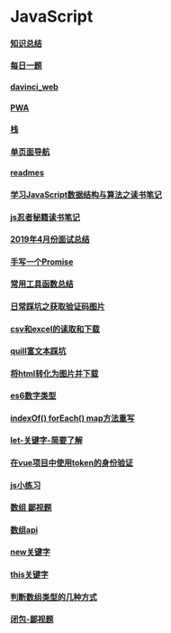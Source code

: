 # JavaScript

#### [知识总结](/js/知识总结.md)
#### [每日一题](/js/每日一题.md)
#### [davinci_web](/js/davinci_web.md)
#### [PWA](/js/PWA.md)
#### [栈](/js/栈.md)
#### [单页面导航](/js/单页面导航.md)
#### [readmes](/js/readmes.md)
#### [学习JavaScript数据结构与算法之读书笔记](/js/学习JavaScript数据结构与算法.md)
#### [js忍者秘籍读书笔记](/js/js忍者秘籍读书笔记.md)
#### [2019年4月份面试总结](/js/2019年4月份面试总结.md)
#### [手写一个Promise](/js/手写一个Promise.md)
#### [常用工具函数总结](/js/常用工具函数总结.md)
#### [日常踩坑之获取验证码图片](/js/JavaScript----获取验证码图片.md)
#### [csv和excel的读取和下载](/js/csv和excel的读取和下载.md)
#### [quill富文本踩坑](/js/quill富文本踩坑.md)
#### [将html转化为图片并下载](/js/html2canvas.md)
#### [es6数字类型](/js/es6----数字类型.md)
#### [indexOf() forEach() map方法重写](/js/JavaScript----indexOf()%20forEach()%20map方法重写.md)
#### [let-关键字-简要了解](/js/JavaScript----let-关键字-简要了解.md)
#### [在vue项目中使用token的身份验证](/js/JavaScript----在vue项目中使用token的身份验证.md)
#### [js小练习](/js/JavaScript----小练习.md)
#### [数组 鄙视题](/js/JavaScript----数组%20鄙视题.md)
#### [数组api](/js/JavaScript----数组api.md)
#### [new关键字](/js/JavaScript-new关键字.md)
#### [this关键字](/js/JavaScript-this关键字.md)
#### [判断数组类型的几种方式](/js/JavaScript-判断数组类型的几种方式.md)
#### [闭包-鄙视题](/js/JavaScript-闭包-鄙视题.md)

